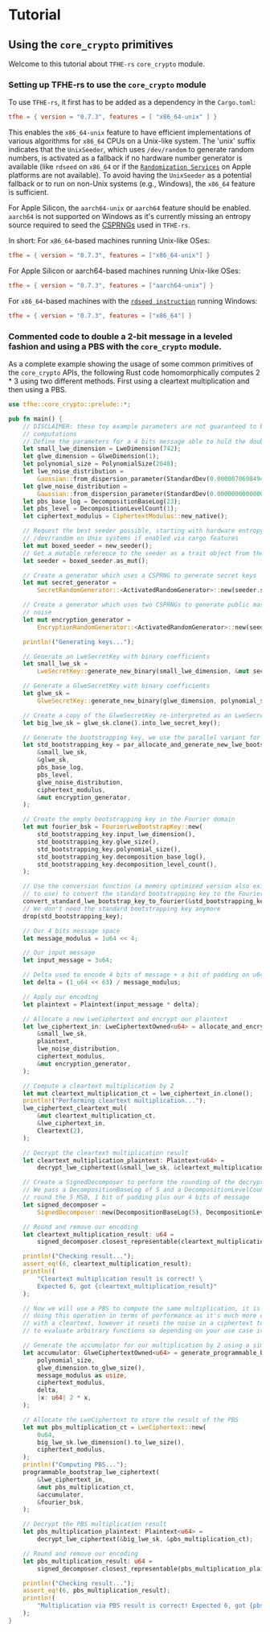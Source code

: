 # Tutorial

## Using the `core_crypto` primitives

Welcome to this tutorial about `TFHE-rs` `core_crypto` module.

### Setting up TFHE-rs to use the `core_crypto` module

To use `TFHE-rs`, it first has to be added as a dependency in the `Cargo.toml`:

```toml
tfhe = { version = "0.7.3", features = [ "x86_64-unix" ] }
```

This enables the `x86_64-unix` feature to have efficient implementations of various algorithms for `x86_64` CPUs on a Unix-like system. The 'unix' suffix indicates that the `UnixSeeder`, which uses `/dev/random` to generate random numbers, is activated as a fallback if no hardware number generator is available (like `rdseed` on `x86_64` or if the [`Randomization Services`](https://developer.apple.com/documentation/security/1399291-secrandomcopybytes?language=objc) on Apple platforms are not available). To avoid having the `UnixSeeder` as a potential fallback or to run on non-Unix systems (e.g., Windows), the `x86_64` feature is sufficient.

For Apple Silicon, the `aarch64-unix` or `aarch64` feature should be enabled. `aarch64` is not supported on Windows as it's currently missing an entropy source required to seed the [CSPRNGs](https://en.wikipedia.org/wiki/Cryptographically\_secure\_pseudorandom\_number\_generator) used in `TFHE-rs`.

In short: For `x86_64`-based machines running Unix-like OSes:

```toml
tfhe = { version = "0.7.3", features = ["x86_64-unix"] }
```

For Apple Silicon or aarch64-based machines running Unix-like OSes:

```toml
tfhe = { version = "0.7.3", features = ["aarch64-unix"] }
```

For `x86_64`-based machines with the [`rdseed instruction`](https://en.wikipedia.org/wiki/RDRAND) running Windows:

```toml
tfhe = { version = "0.7.3", features = ["x86_64"] }
```

### Commented code to double a 2-bit message in a leveled fashion and using a PBS with the `core_crypto` module.

As a complete example showing the usage of some common primitives of the `core_crypto` APIs, the following Rust code homomorphically computes 2 \* 3 using two different methods. First using a cleartext multiplication and then using a PBS.

```rust
use tfhe::core_crypto::prelude::*;

pub fn main() {
    // DISCLAIMER: these toy example parameters are not guaranteed to be secure or yield correct
    // computations
    // Define the parameters for a 4 bits message able to hold the doubled 2 bits message
    let small_lwe_dimension = LweDimension(742);
    let glwe_dimension = GlweDimension(1);
    let polynomial_size = PolynomialSize(2048);
    let lwe_noise_distribution =
        Gaussian::from_dispersion_parameter(StandardDev(0.000007069849454709433), 0.0);
    let glwe_noise_distribution =
        Gaussian::from_dispersion_parameter(StandardDev(0.00000000000000029403601535432533), 0.0);
    let pbs_base_log = DecompositionBaseLog(23);
    let pbs_level = DecompositionLevelCount(1);
    let ciphertext_modulus = CiphertextModulus::new_native();

    // Request the best seeder possible, starting with hardware entropy sources and falling back to
    // /dev/random on Unix systems if enabled via cargo features
    let mut boxed_seeder = new_seeder();
    // Get a mutable reference to the seeder as a trait object from the Box returned by new_seeder
    let seeder = boxed_seeder.as_mut();

    // Create a generator which uses a CSPRNG to generate secret keys
    let mut secret_generator =
        SecretRandomGenerator::<ActivatedRandomGenerator>::new(seeder.seed());

    // Create a generator which uses two CSPRNGs to generate public masks and secret encryption
    // noise
    let mut encryption_generator =
        EncryptionRandomGenerator::<ActivatedRandomGenerator>::new(seeder.seed(), seeder);

    println!("Generating keys...");

    // Generate an LweSecretKey with binary coefficients
    let small_lwe_sk =
        LweSecretKey::generate_new_binary(small_lwe_dimension, &mut secret_generator);

    // Generate a GlweSecretKey with binary coefficients
    let glwe_sk =
        GlweSecretKey::generate_new_binary(glwe_dimension, polynomial_size, &mut secret_generator);

    // Create a copy of the GlweSecretKey re-interpreted as an LweSecretKey
    let big_lwe_sk = glwe_sk.clone().into_lwe_secret_key();

    // Generate the bootstrapping key, we use the parallel variant for performance reason
    let std_bootstrapping_key = par_allocate_and_generate_new_lwe_bootstrap_key(
        &small_lwe_sk,
        &glwe_sk,
        pbs_base_log,
        pbs_level,
        glwe_noise_distribution,
        ciphertext_modulus,
        &mut encryption_generator,
    );

    // Create the empty bootstrapping key in the Fourier domain
    let mut fourier_bsk = FourierLweBootstrapKey::new(
        std_bootstrapping_key.input_lwe_dimension(),
        std_bootstrapping_key.glwe_size(),
        std_bootstrapping_key.polynomial_size(),
        std_bootstrapping_key.decomposition_base_log(),
        std_bootstrapping_key.decomposition_level_count(),
    );

    // Use the conversion function (a memory optimized version also exists but is more complicated
    // to use) to convert the standard bootstrapping key to the Fourier domain
    convert_standard_lwe_bootstrap_key_to_fourier(&std_bootstrapping_key, &mut fourier_bsk);
    // We don't need the standard bootstrapping key anymore
    drop(std_bootstrapping_key);

    // Our 4 bits message space
    let message_modulus = 1u64 << 4;

    // Our input message
    let input_message = 3u64;

    // Delta used to encode 4 bits of message + a bit of padding on u64
    let delta = (1_u64 << 63) / message_modulus;

    // Apply our encoding
    let plaintext = Plaintext(input_message * delta);

    // Allocate a new LweCiphertext and encrypt our plaintext
    let lwe_ciphertext_in: LweCiphertextOwned<u64> = allocate_and_encrypt_new_lwe_ciphertext(
        &small_lwe_sk,
        plaintext,
        lwe_noise_distribution,
        ciphertext_modulus,
        &mut encryption_generator,
    );

    // Compute a cleartext multiplication by 2
    let mut cleartext_multiplication_ct = lwe_ciphertext_in.clone();
    println!("Performing cleartext multiplication...");
    lwe_ciphertext_cleartext_mul(
        &mut cleartext_multiplication_ct,
        &lwe_ciphertext_in,
        Cleartext(2),
    );

    // Decrypt the cleartext multiplication result
    let cleartext_multiplication_plaintext: Plaintext<u64> =
        decrypt_lwe_ciphertext(&small_lwe_sk, &cleartext_multiplication_ct);

    // Create a SignedDecomposer to perform the rounding of the decrypted plaintext
    // We pass a DecompositionBaseLog of 5 and a DecompositionLevelCount of 1 indicating we want to
    // round the 5 MSB, 1 bit of padding plus our 4 bits of message
    let signed_decomposer =
        SignedDecomposer::new(DecompositionBaseLog(5), DecompositionLevelCount(1));

    // Round and remove our encoding
    let cleartext_multiplication_result: u64 =
        signed_decomposer.closest_representable(cleartext_multiplication_plaintext.0) / delta;

    println!("Checking result...");
    assert_eq!(6, cleartext_multiplication_result);
    println!(
        "Cleartext multiplication result is correct! \
        Expected 6, got {cleartext_multiplication_result}"
    );

    // Now we will use a PBS to compute the same multiplication, it is NOT the recommended way of
    // doing this operation in terms of performance as it's much more costly than a multiplication
    // with a cleartext, however it resets the noise in a ciphertext to a nominal level and allows
    // to evaluate arbitrary functions so depending on your use case it can be a better fit.

    // Generate the accumulator for our multiplication by 2 using a simple closure
    let accumulator: GlweCiphertextOwned<u64> = generate_programmable_bootstrap_glwe_lut(
        polynomial_size,
        glwe_dimension.to_glwe_size(),
        message_modulus as usize,
        ciphertext_modulus,
        delta,
        |x: u64| 2 * x,
    );

    // Allocate the LweCiphertext to store the result of the PBS
    let mut pbs_multiplication_ct = LweCiphertext::new(
        0u64,
        big_lwe_sk.lwe_dimension().to_lwe_size(),
        ciphertext_modulus,
    );
    println!("Computing PBS...");
    programmable_bootstrap_lwe_ciphertext(
        &lwe_ciphertext_in,
        &mut pbs_multiplication_ct,
        &accumulator,
        &fourier_bsk,
    );

    // Decrypt the PBS multiplication result
    let pbs_multiplication_plaintext: Plaintext<u64> =
        decrypt_lwe_ciphertext(&big_lwe_sk, &pbs_multiplication_ct);

    // Round and remove our encoding
    let pbs_multiplication_result: u64 =
        signed_decomposer.closest_representable(pbs_multiplication_plaintext.0) / delta;

    println!("Checking result...");
    assert_eq!(6, pbs_multiplication_result);
    println!(
        "Multiplication via PBS result is correct! Expected 6, got {pbs_multiplication_result}"
    );
}
```

